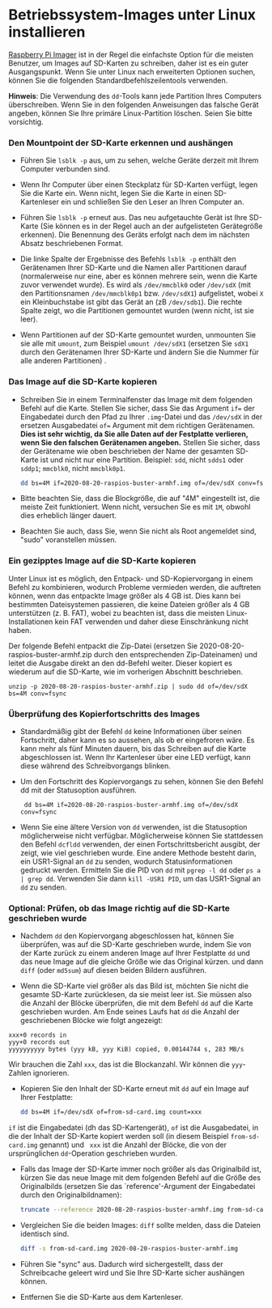# Betriebssystem-Images unter Linux installieren

[Raspberry Pi Imager](README.md) ist in der Regel die einfachste Option für die meisten Benutzer, um Images auf SD-Karten zu schreiben, daher ist es ein guter Ausgangspunkt. Wenn Sie unter Linux nach erweiterten Optionen suchen, können Sie die folgenden Standardbefehlszeilentools verwenden.

**Hinweis**: Die Verwendung des `dd`-Tools kann jede Partition Ihres Computers überschreiben. Wenn Sie in den folgenden Anweisungen das falsche Gerät angeben, können Sie Ihre primäre Linux-Partition löschen. Seien Sie bitte vorsichtig.

### Den Mountpoint der SD-Karte erkennen und aushängen
- Führen Sie `lsblk -p` aus, um zu sehen, welche Geräte derzeit mit Ihrem Computer verbunden sind.

- Wenn Ihr Computer über einen Steckplatz für SD-Karten verfügt, legen Sie die Karte ein. Wenn nicht, legen Sie die Karte in einen SD-Kartenleser ein und schließen Sie den Leser an Ihren Computer an.

- Führen Sie `lsblk -p` erneut aus. Das neu aufgetauchte Gerät ist Ihre SD-Karte (Sie können es in der Regel auch an der aufgelisteten Gerätegröße erkennen). Die Benennung des Geräts erfolgt nach dem im nächsten Absatz beschriebenen Format.

- Die linke Spalte der Ergebnisse des Befehls `lsblk -p` enthält den Gerätenamen Ihrer SD-Karte und die Namen aller Partitionen darauf (normalerweise nur eine, aber es können mehrere sein, wenn die Karte zuvor verwendet wurde). Es wird als `/dev/mmcblk0` oder `/dev/sdX` (mit den Partitionsnamen `/dev/mmcblk0p1` bzw. `/dev/sdX1`) aufgelistet, wobei `X` ein Kleinbuchstabe ist gibt das Gerät an (zB `/dev/sdb1`). Die rechte Spalte zeigt, wo die Partitionen gemountet wurden (wenn nicht, ist sie leer).

- Wenn Partitionen auf der SD-Karte gemountet wurden, unmounten Sie sie alle mit `umount`, zum Beispiel `umount /dev/sdX1` (ersetzen Sie `sdX1` durch den Gerätenamen Ihrer SD-Karte und ändern Sie die Nummer für alle anderen Partitionen) .

### Das Image auf die SD-Karte kopieren

- Schreiben Sie in einem Terminalfenster das Image mit dem folgenden Befehl auf die Karte. Stellen Sie sicher, dass Sie das Argument `if=` der Eingabedatei durch den Pfad zu Ihrer `.img`-Datei und das `/dev/sdX` in der ersetzen Ausgabedatei `of=` Argument mit dem richtigen Gerätenamen. **Dies ist sehr wichtig, da Sie alle Daten auf der Festplatte verlieren, wenn Sie den falschen Gerätenamen angeben.** Stellen Sie sicher, dass der Gerätename wie oben beschrieben der Name der gesamten SD-Karte ist und nicht nur eine Partition. Beispiel: `sdd`, nicht `sdds1` oder `sddp1`; `mmcblk0`, nicht `mmcblk0p1`.

    ```bash
    dd bs=4M if=2020-08-20-raspios-buster-armhf.img of=/dev/sdX conv=fsync
    ```

- Bitte beachten Sie, dass die Blockgröße, die auf "4M" eingestellt ist, die meiste Zeit funktioniert. Wenn nicht, versuchen Sie es mit `1M`, obwohl dies erheblich länger dauert.

- Beachten Sie auch, dass Sie, wenn Sie nicht als Root angemeldet sind, "sudo" voranstellen müssen.

### Ein gezipptes Image auf die SD-Karte kopieren

Unter Linux ist es möglich, den Entpack- und SD-Kopiervorgang in einem Befehl zu kombinieren, wodurch Probleme vermieden werden, die auftreten können, wenn das entpackte Image größer als 4 GB ist. Dies kann bei bestimmten Dateisystemen passieren, die keine Dateien größer als 4 GB unterstützen (z. B. FAT), wobei zu beachten ist, dass die meisten Linux-Installationen kein FAT verwenden und daher diese Einschränkung nicht haben.

Der folgende Befehl entpackt die Zip-Datei (ersetzen Sie 2020-08-20-raspios-buster-armhf.zip durch den entsprechenden Zip-Dateinamen) und leitet die Ausgabe direkt an den dd-Befehl weiter. Dieser kopiert es wiederum auf die SD-Karte, wie im vorherigen Abschnitt beschrieben.
```
unzip -p 2020-08-20-raspios-buster-armhf.zip | sudo dd of=/dev/sdX bs=4M conv=fsync
```

### Überprüfung des Kopierfortschritts des Images

- Standardmäßig gibt der Befehl `dd` keine Informationen über seinen Fortschritt, daher kann es so aussehen, als ob er eingefroren wäre. Es kann mehr als fünf Minuten dauern, bis das Schreiben auf die Karte abgeschlossen ist. Wenn Ihr Kartenleser über eine LED verfügt, kann diese während des Schreibvorgangs blinken.

- Um den Fortschritt des Kopiervorgangs zu sehen, können Sie den Befehl dd mit der Statusoption ausführen.
   ```
    dd bs=4M if=2020-08-20-raspios-buster-armhf.img of=/dev/sdX conv=fsync
   ```
- Wenn Sie eine ältere Version von `dd` verwenden, ist die Statusoption möglicherweise nicht verfügbar. Möglicherweise können Sie stattdessen den Befehl `dcfldd` verwenden, der einen Fortschrittsbericht ausgibt, der zeigt, wie viel geschrieben wurde. Eine andere Methode besteht darin, ein USR1-Signal an `dd` zu senden, wodurch Statusinformationen gedruckt werden. Ermitteln Sie die PID von `dd` mit `pgrep -l dd` oder `ps a | grep dd`. Verwenden Sie dann `kill -USR1 PID`, um das USR1-Signal an `dd` zu senden.

### Optional: Prüfen, ob das Image richtig auf die SD-Karte geschrieben wurde

- Nachdem `dd` den Kopiervorgang abgeschlossen hat, können Sie überprüfen, was auf die SD-Karte geschrieben wurde, indem Sie von der Karte zurück zu einem anderen Image auf Ihrer Festplatte `dd` und das neue Image auf die gleiche Größe wie das Original kürzen. und dann `diff` (oder `md5sum`) auf diesen beiden Bildern ausführen.

- Wenn die SD-Karte viel größer als das Bild ist, möchten Sie nicht die gesamte SD-Karte zurücklesen, da sie meist leer ist. Sie müssen also die Anzahl der Blöcke überprüfen, die mit dem Befehl `dd` auf die Karte geschrieben wurden. Am Ende seines Laufs hat `dd` die Anzahl der geschriebenen Blöcke wie folgt angezeigt:
```
xxx+0 records in
yyy+0 records out
yyyyyyyyyy bytes (yyy kB, yyy KiB) copied, 0.00144744 s, 283 MB/s
```
Wir brauchen die Zahl `xxx`, das ist die Blockanzahl. Wir können die `yyy`-Zahlen ignorieren.

- Kopieren Sie den Inhalt der SD-Karte erneut mit `dd` auf ein Image auf Ihrer Festplatte:
    ```bash
    dd bs=4M if=/dev/sdX of=from-sd-card.img count=xxx
    ```
`if` ist die Eingabedatei (dh das SD-Kartengerät), `of` ist die Ausgabedatei, in die der Inhalt der SD-Karte kopiert werden soll (in diesem Beispiel `from-sd-card.img` genannt) und ` xxx` ist die Anzahl der Blöcke, die von der ursprünglichen `dd`-Operation geschrieben wurden.

- Falls das Image der SD-Karte immer noch größer als das Originalbild ist, kürzen Sie das neue Image mit dem folgenden Befehl auf die Größe des Originalbilds (ersetzen Sie das `reference'-Argument der Eingabedatei durch den Originalbildnamen):
    ```bash
    truncate --reference 2020-08-20-raspios-buster-armhf.img from-sd-card.img
    ```
- Vergleichen Sie die beiden Images: `diff` sollte melden, dass die Dateien identisch sind.
    ```bash
    diff -s from-sd-card.img 2020-08-20-raspios-buster-armhf.img
    ```
- Führen Sie "sync" aus. Dadurch wird sichergestellt, dass der Schreibcache geleert wird und Sie Ihre SD-Karte sicher aushängen können.

- Entfernen Sie die SD-Karte aus dem Kartenleser.